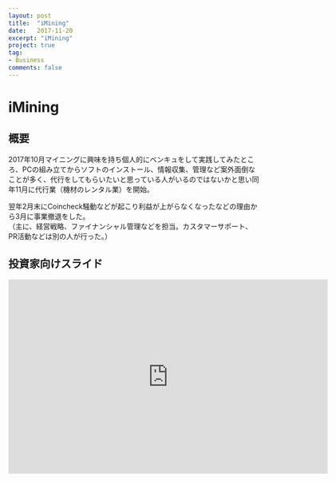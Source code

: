```yaml
---
layout: post
title:  "iMining"
date:   2017-11-20
excerpt: "iMining"
project: true
tag:
- Business
comments: false
---
```


# iMining
## 概要
2017年10月マイニングに興味を持ち個人的にベンキュをして実践してみたところ、PCの組み立てからソフトのインストール、情報収集、管理など案外面倒なことが多く、代行をしてもらいたいと思っている人がいるのではないかと思い同年11月に代行業（機材のレンタル業）を開始。  

翌年2月末にCoincheck騒動などが起こり利益が上がらなくなったなどの理由から3月に事業撤退をした。  
（主に、経営戦略、ファイナンシャル管理などを担当。カスタマーサポート、PR活動などは別の人が行った。）

## 投資家向けスライド

<iframe src="https://docs.google.com/presentation/d/1v1Dm69H_zvSRtmpEyv8nNkV0XvSckG5GXzwtKcsKjLQ/embed?start=false&loop=false&delayms=3000" frameborder="0" width="640" height="389" allowfullscreen="true" mozallowfullscreen="true" webkitallowfullscreen="true"></iframe>



